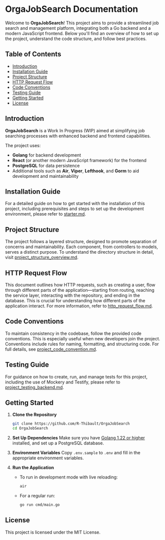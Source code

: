 # OrgaJobSearch Documentation

Welcome to **OrgaJobSearch**! This project aims to provide a streamlined job search and management platform, integrating both a Go backend and a modern JavaScript frontend. Below you'll find an overview of how to set up the project, understand the code structure, and follow best practices.

## Table of Contents

- [Introduction](#introduction)
- [Installation Guide](#installation-guide)
- [Project Structure](#project-structure)
- [HTTP Request Flow](#http-request-flow)
- [Code Conventions](#code-conventions)
- [Testing Guide](#testing-guide)
- [Getting Started](#getting-started)
- [License](#license)

## Introduction

**OrgaJobSearch** is a Work In Progress (WIP) aimed at simplifying job searching processes with enhanced backend and frontend capabilities.

The project uses:

- **Golang** for backend development
- **React** (or another modern JavaScript framework) for the frontend
- **PostgreSQL** for data persistence
- Additional tools such as **Air**, **Viper**, **Lefthook**, and **Gorm** to aid development and maintainability

## Installation Guide

For a detailed guide on how to get started with the installation of this project, including prerequisites and steps to set up the development environment, please refer to [starter.md](./docs/starter.md).

## Project Structure

The project follows a layered structure, designed to promote separation of concerns and maintainability. Each component, from controllers to models, serves a distinct purpose. To understand the directory structure in detail, visit [project_structure_overview.md](./docs/project_structure_overview.md).

## HTTP Request Flow

This document outlines how HTTP requests, such as creating a user, flow through different parts of the application—starting from routing, reaching the service layer, interacting with the repository, and ending in the database. This is crucial for understanding how different parts of the application interact. For more information, refer to [http_request_flow.md](./docs/http_request_flow.md).

## Code Conventions

To maintain consistency in the codebase, follow the provided code conventions. This is especially useful when new developers join the project. Conventions include rules for naming, formatting, and structuring code. For full details, see [project_code_convention.md](./docs/project_code_conventions.md).

## Testing Guide

For guidance on how to create, run, and manage tests for this project, including the use of Mockery and Testify, please refer to [project_testing_backend.md](./docs/project_testing_backend.md).

## Getting Started

1. **Clone the Repository**
   ```sh
   git clone https://github.com/R-Thibault/OrgaJobSearch
   cd OrgaJobSearch
   ```
2. **Set Up Dependencies**
   Make sure you have [Golang 1.22 or higher](https://golang.org/dl/) installed, and set up a PostgreSQL database.

3. **Environment Variables**
   Copy `.env.sample` to `.env` and fill in the appropriate environment variables.

4. **Run the Application**
   - To run in development mode with live reloading:
     ```sh
     air
     ```
   - For a regular run:
     ```sh
     go run cmd/main.go
     ```

## License

This project is licensed under the MIT License.
